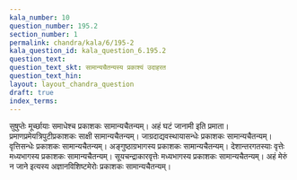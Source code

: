 ```yaml
---
kala_number: 10
question_number: 195.2
section_number: 1
permalink: chandra/kala/6/195-2
kala_question_id: kala_question_6.195.2
question_text: 
question_text_skt: सामान्यचैतन्यस्य प्रकाश्यं उदाहरत
question_text_hin: 
layout: layout_chandra_question
draft: true
index_terms:
---
```


<!-- skt-start -->
सुषुप्तेः मूर्च्छायाः समाधेश्च प्रकाशकः सामान्यचैतन्यम्। अहं घटं जानामी इति प्रमाता। प्रमाणप्रमेयत्रिपुटीप्रकाशकः साक्षी सामान्यचैतन्यम्। जाग्रदाद्यवस्थायासन्धेः प्रकाशकः सामान्यचैतन्यम्। वृत्तिसन्धेः प्रकाशकः सामान्यचैतन्यम्। अङ्गुष्ठाग्रभागस्य प्रकाशकः सामान्यचैतन्यम्। देशान्तरगतस्याः वृत्तेः मध्यभागस्य प्रकाशकः सामान्यचैतन्यम्। सूयचन्द्राकारवृत्तेः मध्यभागस्य प्रकाशकः सामान्यचैतन्यम्। अहं मेरुं न जाने इत्यस्य अज्ञानविशिष्टमेरोः प्रकाशकः सामान्यचैतन्यम्।
<!-- skt-end -->

<!-- eng-start -->
<!-- eng-end -->

